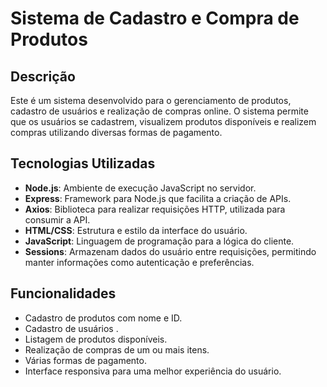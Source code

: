 # Sistema de Cadastro e Compra de Produtos

## Descrição

Este é um sistema desenvolvido para o gerenciamento de produtos, cadastro de usuários e realização de compras online. O sistema permite que os usuários se cadastrem, visualizem produtos disponíveis e realizem compras utilizando diversas formas de pagamento.

## Tecnologias Utilizadas

- **Node.js**: Ambiente de execução JavaScript no servidor.
- **Express**: Framework para Node.js que facilita a criação de APIs.
- **Axios**: Biblioteca para realizar requisições HTTP, utilizada para consumir a API.
- **HTML/CSS**: Estrutura e estilo da interface do usuário.
- **JavaScript**: Linguagem de programação para a lógica do cliente.
- **Sessions**: Armazenam dados do usuário entre requisições, permitindo manter informações como autenticação e preferências.


## Funcionalidades

- Cadastro de produtos com nome e ID.
- Cadastro de usuários .
- Listagem de produtos disponíveis.
- Realização de compras de um ou mais itens.
- Várias formas de pagamento.
- Interface responsiva para uma melhor experiência do usuário.





